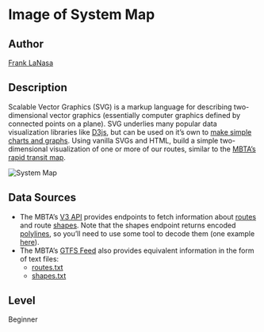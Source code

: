 # Image of System Map

## Author
[Frank LaNasa](https://github.com/fjlanasa)

## Description

Scalable Vector Graphics (SVG) is a markup language for describing two-dimensional vector graphics (essentially computer graphics defined by connected points on a plane). SVG underlies many popular data visualization libraries like [D3js](https://d3js.org/), but can be used on it’s own to [make simple charts and graphs](https://css-tricks.com/how-to-make-charts-with-svg/). Using vanilla SVGs and HTML, build a simple two-dimensional visualization of one or more of our routes, similar to the [MBTA’s rapid transit map](https://cdn.mbta.com/sites/default/files/2020-05/subway-map-june2020-v34a-GLX-shuttle.pdf).

![System Map](https://ctd-static-content.s3.amazonaws.com/github-images/system-map.png)

## Data Sources

- The MBTA’s [V3 API](https://api-v3.mbta.com/) provides endpoints to fetch information about [routes](https://api-v3.mbta.com/docs/swagger/index.html#/Route/ApiWeb_RouteController_index) and route [shapes](https://api-v3.mbta.com/docs/swagger/index.html#/Shape/ApiWeb_ShapeController_index). Note that the shapes endpoint returns encoded [polylines](https://developers.google.com/maps/documentation/utilities/polylinealgorithm), so you’ll need to use some tool to decode them (one example [here](https://github.com/mapbox/polyline)).
- The MBTA’s [GTFS Feed](https://github.com/mbta/gtfs-documentation/blob/master/reference/gtfs.md) also provides equivalent information in the form of text files:
    - [routes.txt](https://developers.google.com/transit/gtfs/reference#routestxt)
    - [shapes.txt](https://developers.google.com/transit/gtfs/reference#shapestxt)

## Level
Beginner

